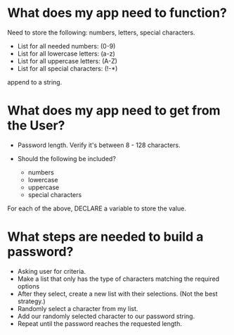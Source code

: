 # What does my app need to function?

Need to store the following: numbers, letters, special characters. 

- List for all needed numbers: (0-9)
- List for all lowercase letters: (a-z)
- List for all uppercase letters: (A-Z)
- List for all special characters: (!-*)

append to a string. 

# What does my app need to get from the User?

- Password length. Verify  it's between 8 - 128 characters. 

- Should the following be included?
    - numbers
    - lowercase
    - uppercase
    - special characters

For each of the above, DECLARE a variable to store the value. 

# What steps are needed to build a password?

- Asking user for criteria.
- Make a list that only has the type of characters matching the required options
- After they select, create a new list with their selections. (Not the best strategy.)
- Randomly select a character from my list. 
- Add our randomly selected character to our password string.
- Repeat until the password reaches the requested length. 